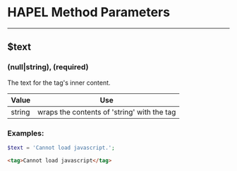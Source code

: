 # HAPEL Method Parameters

---

## $text
### (null|string), (required)

The text for the tag's inner content. 

| Value  | Use                                                   |
|--------|-------------------------------------------------------|
| string | wraps the contents of 'string' with the tag           |


### Examples:

```php
$text = 'Cannot load javascript.';
```
```html
<tag>Cannot load javascript</tag>
```